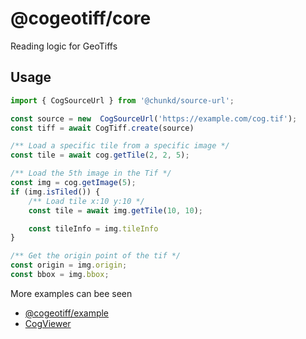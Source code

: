 # @cogeotiff/core

Reading logic for GeoTiffs

## Usage

```typescript
import { CogSourceUrl } from '@chunkd/source-url';

const source = new  CogSourceUrl('https://example.com/cog.tif');
const tiff = await CogTiff.create(source)

/** Load a specific tile from a specific image */
const tile = await cog.getTile(2, 2, 5);

/** Load the 5th image in the Tif */
const img = cog.getImage(5);
if (img.isTiled()) {
    /** Load tile x:10 y:10 */
    const tile = await img.getTile(10, 10);

    const tileInfo = img.tileInfo
}

/** Get the origin point of the tif */
const origin = img.origin;
const bbox = img.bbox;
```


More examples can bee seen

- [@cogeotiff/example](https://github.com/blacha/cogeotiff/tree/master/packages/examples)
- [CogViewer](https://github.com/blacha/cogeotiff-web)
